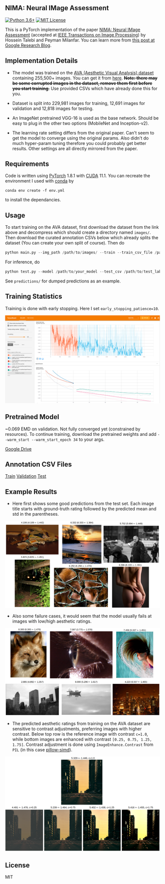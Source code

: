 ## NIMA: Neural IMage Assessment

[![Python 3.6+](https://img.shields.io/badge/python-3.6%2B-blue)](https://www.python.org/)
[![MIT License](https://img.shields.io/badge/license-MIT-brightgreen)](./LICENSE)

This is a PyTorch implementation of the paper [NIMA: Neural IMage Assessment](https://arxiv.org/abs/1709.05424) (accepted at [IEEE Transactions on Image Processing](https://ieeexplore.ieee.org/document/8352823)) by Hossein Talebi and Peyman Milanfar. You can learn more from [this post at Google Research Blog](https://research.googleblog.com/2017/12/introducing-nima-neural-image-assessment.html).

## Implementation Details

+ The model was trained on the [AVA (Aesthetic Visual Analysis) dataset](http://refbase.cvc.uab.es/files/MMP2012a.pdf) containing 255,500+ images. You can get it from [here](https://github.com/mtobeiyf/ava_downloader). ~~**Note: there may be some corrupted images in the dataset, remove them first before you start training**.~~ Use provided CSVs which have already done this for you.

+ Dataset is split into 229,981 images for training, 12,691 images for validation and 12,818 images for testing. 

+ An ImageNet pretrained VGG-16 is used as the base network. Should be easy to plug in the other two options (MobileNet and Inception-v2).

+ The learning rate setting differs from the original paper. Can't seem to get the model to converge using the original params. Also didn't do much hyper-param tuning therefore you could probably get better results. Other settings are all directly mirrored from the paper.

## Requirements

Code is written using [PyTorch](https://pytorch.org/get-started/locally/) 1.8.1 with [CUDA](https://developer.nvidia.com/cuda-toolkit) 11.1. You can recreate the environment I used with [conda](https://docs.conda.io/en/latest/miniconda.html) by
```
conda env create -f env.yml
```  
to install the dependancies.

## Usage

To start training on the AVA dataset, first download the dataset from the link above and decompress which should create a directory named ```images/```. Then download the curated annotation CSVs below
which already splits the dataset (You can create your own split of course). Then do

```python
python main.py --img_path /path/to/images/ --train --train_csv_file /path/to/train_labels.csv --val_csv_file /path/to/val_labels.csv --conv_base_lr 5e-4 --dense_lr 5e-3 --decay --ckpt_path /path/to/ckpts --epochs 100 --early_stoppping_patience 10
```

For inference, do

```python
python test.py --model /path/to/your_model --test_csv /path/to/test_labels.csv --test_images /path/to/images --predictions /path/to/save/predictions
```

See ```predictions/``` for dumped predictions as an example.

## Training Statistics

Training is done with early stopping. Here I set ```early_stopping_patience=10```.
<p align="center">
<img src="./snapshots/snapshot@34.png">
</p>

## Pretrained Model

~0.069 EMD on validation. Not fully converged yet (constrained by resources). To continue training, download the pretrained weights and add ```--warm_start --warm_start_epoch 34``` to your args.

[Google Drive](https://drive.google.com/file/d/1w9Ig_d6yZqUZSR63kPjZLrEjJ1n845B_/view?usp=sharing)

## Annotation CSV Files
[Train](https://drive.google.com/file/d/1w313GtuqEBp0qqavdKSYHst-AAbQSTmq/view?usp=sharing) [Validation](https://drive.google.com/file/d/1GsrkIdn7Jcg--2y3iuuDqvEpc_6oV36w/view?usp=sharing) [Test](https://drive.google.com/file/d/17yvYHOc3CMq-04ZDri7BieXqwh2H633c/view?usp=sharing)

## Example Results

+ Here first shows some good predictions from the test set. Each image title starts with ground-truth rating followed by the predicted mean and std in the parentheses. 

<p align="center">
<img src="./snapshots/goodpred.png">
</p>

+ Also some failure cases, it would seem that the model usually fails at images with low/high aesthetic ratings.

<p align="center">
<img src="./snapshots/badpred.png">
</p>

+ The predicted aesthetic ratings from training on the AVA dataset are sensitive to contrast adjustments, preferring images with higher contrast. Below top row is the reference image with contrast ```c=1.0```,  while bottom images are enhanced with contrast ```[0.25, 0.75, 1.25, 1.75]```. Contrast adjustment is done using ```ImageEnhance.Contrast``` from ```PIL``` (in this case [pillow-simd](https://github.com/uploadcare/pillow-simd)). 

<p align="center">
<img src="./snapshots/contrast.png">
</p>

## License

MIT
